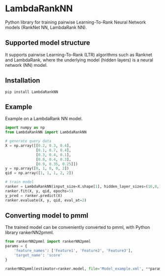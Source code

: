 LambdaRankNN
==========

Python library for training pairwise Learning-To-Rank Neural Network models (RankNet NN, LambdaRank NN).

## Supported model structure

It supports pairwise Learning-To-Rank (LTR) algorithms such as Ranknet and LambdaRank, where the underlying model (hidden layers) is a neural network (NN) model. 

## Installation
```
pip install LambdaRankNN
```

## Example

Example on a LambdaRank NN model. 

```python
import numpy as np
from LambdaRankNN import LambdaRankNN

# generate query data
X = np.array([[0.2, 0.3, 0.4],
              [0.1, 0.7, 0.4],
              [0.3, 0.4, 0.1],
              [0.8, 0.4, 0.3],
              [0.9, 0.35, 0.25]])
y = np.array([0, 1, 0, 0, 2])
qid = np.array([1, 1, 1, 2, 2])

# train model
ranker = LambdaRankNN(input_size=X.shape[1], hidden_layer_sizes=(16,8,), activation=('relu', 'relu',), solver='adam')
ranker.fit(X, y, qid, epochs=5)
y_pred = ranker.predict(X)
ranker.evaluate(X, y, qid, eval_at=2)
```

## Converting model to pmml

The trained model can be conveniently converted to pmml, with Python library rankerNN2pmml. 

```python
from rankerNN2pmml import rankerNN2pmml
params = {
    'feature_names': ['Feature1', 'Feature2', 'Feature3'],
    'target_name': 'score'
}

rankerNN2pmml(estimator=ranker.model, file='Model_example.xml', **params)
```
